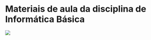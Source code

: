 # Materiais de aula da disciplina de Informática Básica

<img src="https://programadoresdepre.com.br/wp-content/uploads/2021/04/Informatica-Basica.jpg"/>
